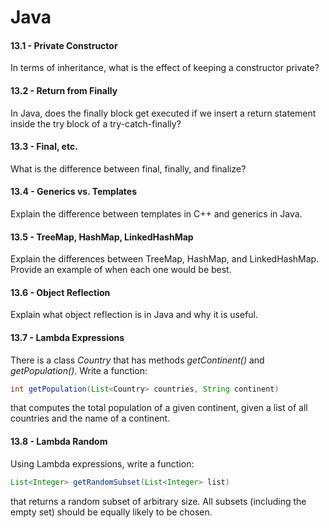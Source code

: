 # Java

#### 13.1 - Private Constructor

In terms of inheritance, what is the effect of keeping a constructor private?

#### 13.2 - Return from Finally

In Java, does the finally block get executed if we insert a return statement inside the try block of a try-catch-finally?

#### 13.3 - Final, etc.

What is the difference between final, finally, and finalize?

#### 13.4 - Generics vs. Templates

Explain the difference between templates in C++ and generics in Java.

#### 13.5 - TreeMap, HashMap, LinkedHashMap

Explain the differences between TreeMap, HashMap, and LinkedHashMap. Provide an example of when each one would be best.

#### 13.6 - Object Reflection

Explain what object reflection is in Java and why it is useful.

#### 13.7 - Lambda Expressions

There is a class _Country_ that has methods _getContinent()_ and _getPopulation()_. Write a function:

```java
int getPopulation(List<Country> countries, String continent)
```

that computes the total population of a given continent, given a list of all countries and the name of a continent.

#### 13.8 - Lambda Random

Using Lambda expressions, write a function:

```java
List<Integer> getRandomSubset(List<Integer> list)
```

that returns a random subset of arbitrary size. All subsets (including the empty set) should be equally likely to be chosen.

